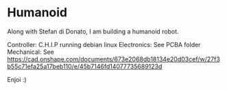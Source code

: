 # Humanoid
Along with Stefan di Donato, I am building a humanoid robot.

Controller: C.H.I.P running debian linux
Electronics: See PCBA folder
Mechanical: See https://cad.onshape.com/documents/673e2068db18134e20d03cef/w/27f3b55c71efa25a17beb110/e/45b7146fd14077735689123d

Enjoi :)
